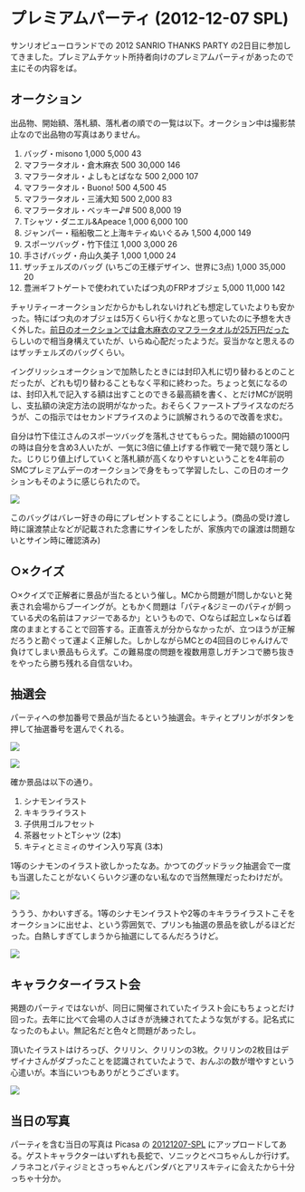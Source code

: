 ﻿プレミアムパーティ (2012-12-07 SPL)
===================================

サンリオピューロランドでの 2012 SANRIO THANKS PARTY の2日目に参加してきました。プレミアムチケット所持者向けのプレミアムパーティがあったので主にその内容をば。

オークション
------------

出品物、開始額、落札額、落札者の順での一覧は以下。オークション中は撮影禁止なので出品物の写真はありません。

1. バッグ・misono 1,000 5,000 43
2. マフラータオル・倉木麻衣 500 30,000 146
3. マフラータオル・よしもとばなな 500 2,000 107
4. マフラータオル・Buono! 500 4,500 45
5. マフラータオル・三浦大知 500 2,000 83
6. マフラータオル・ベッキー♪# 500 8,000 19
7. Tシャツ・ダニエル&Apeace 1,000 6,000 100
8. ジャンパー・稲船敬二と上海キティぬいぐるみ 1,500 4,000 149
9. スポーツバッグ・竹下佳江 1,000 3,000 26
10. 手さげバッグ・舟山久美子 1,000 1,000 24
11. ザッチェルズのバッグ (いちごの王様デザイン、世界に3点) 1,000 35,000 20
12. 豊洲ギフトゲートで使われていたばつ丸のFRPオブジェ 5,000 11,000 142

チャリティーオークションだからかもしれないけれども想定していたよりも安かった。特にばつ丸のオブジェは5万くらい行くかなと思っていたのに予想を大きく外した。[前日のオークションでは倉木麻衣のマフラータオルが25万円だった](https://twitter.com/petitcrown_P/status/276696015229313026)らしいので相当身構えていたが、いらぬ心配だったようだ。妥当かなと思えるのはザッチェルズのバッグくらい。

イングリッシュオークションで加熱したときには封印入札に切り替わるとのことだったが、どれも切り替わることもなく平和に終わった。ちょっと気になるのは、封印入札で記入する額は出すことのできる最高額を書く、とだけMCが説明し、支払額の決定方法の説明がなかった。おそらくファーストプライスなのだろうが、この指示ではセカンドプライスのように誤解されうるので改善を求む。

自分は竹下佳江さんのスポーツバッグを落札させてもらった。開始額の1000円の時は自分を含め3人いたが、一気に3倍に値上げする作戦で一発で競り落とした。じりじり値上げしていくと落札額が高くなりやすいということを4年前のSMCプレミアムデーのオークションで身をもって学習したし、この日のオークションもそのように感じられたので。

[![](https://lh3.googleusercontent.com/-SbxXVXu8eyY/UMKh1FX0vkI/AAAAAAAAF90/Qk03OKV2Vek/s480/5D3B6788%2520%25281440x960%2529.jpg)](https://picasaweb.google.com/lh/photo/CYQr_D4xJHE4RWwEBA5bbdMTjNZETYmyPJy0liipFm0?feat=embedwebsite)

このバッグはバレー好きの母にプレゼントすることにしよう。(商品の受け渡し時に譲渡禁止などが記載された念書にサインをしたが、家族内での譲渡は問題ないとサイン時に確認済み)

○×クイズ
--------

○×クイズで正解者に景品が当たるという催し。MCから問題が1問しかないと発表され会場からブーイングが。ともかく問題は「パティ&ジミーのパティが飼っている犬の名前はファジーであるか」というもので、○ならば起立し×ならば着席のままとすることで回答する。正直答えが分からなかったが、立つほうが正解だろうと勘ぐって運よく正解した。しかしながらMCとの4回目のじゃんけんで負けてしまい景品もらえず。この難易度の問題を複数用意しガチンコで勝ち抜きをやったら勝ち残れる自信ないわ。

抽選会
------

パーティへの参加番号で景品が当たるという抽選会。キティとプリンがボタンを押して抽選番号を選んでくれる。

[![](https://lh4.googleusercontent.com/-Tey4FnLn15E/UMKhvqb7R7I/AAAAAAAAF74/MI_fMCAjYdw/s480/5D3B6564%2520%2528960x1440%2529.jpg)](https://picasaweb.google.com/lh/photo/KHXuxPthIDu6emsctP97vdMTjNZETYmyPJy0liipFm0?feat=embedwebsite)

[![](https://lh4.googleusercontent.com/-l5Vss5qHH8w/UMKhwXo4l7I/AAAAAAAAF8I/ORD6aJ4TpP4/s480/5D3B6576%2520%2528960x1440%2529.jpg)](https://picasaweb.google.com/lh/photo/EMBw6m0yoQsdRckTOMHDGNMTjNZETYmyPJy0liipFm0?feat=embedwebsite)

確か景品は以下の通り。

1. シナモンイラスト
2. キキラライラスト
3. 子供用ゴルフセット
4. 茶器セットとTシャツ (2本)
5. キティとミミィのサイン入り写真 (3本)

1等のシナモンのイラスト欲しかったなあ。かつてのグッドラック抽選会で一度も当選したことがないくらいクジ運のない私なので当然無理だったわけだが。

[![](https://lh5.googleusercontent.com/-vFhamLC3ozY/UMKhv8-LkUI/AAAAAAAAF8A/04b_OeINSl8/s480/5D3B6574%2520%25281440x960%2529.jpg)](https://picasaweb.google.com/lh/photo/sCmzo0QChDpBWtWgK-am8dMTjNZETYmyPJy0liipFm0?feat=embedwebsite)

ううう、かわいすぎる。1等のシナモンイラストや2等のキキラライラストこそをオークションに出せよ、という雰囲気で、プリンも抽選の景品を欲しがるほどだった。白熱しすぎてしまうから抽選にしてるんだろうけど。

[![](https://lh5.googleusercontent.com/-_vFBK8X767M/UMKhtN9SyGI/AAAAAAAAF7I/p39YMcbT4W0/s480/5D3B6537%2520%25281440x960%2529.jpg)](https://picasaweb.google.com/lh/photo/D3Tjz0mfK4oBYVxLdCOW0tMTjNZETYmyPJy0liipFm0?feat=embedwebsite)

キャラクターイラスト会
----------------------

掲題のパーティではないが、同日に開催されていたイラスト会にもちょっとだけ回った。去年に比べて会場の人さばきが洗練されてたような気がする。記名式になったのもよい。無記名だと色々と問題があったし。

頂いたイラストはけろっぴ、クリリン、クリリンの3枚。クリリンの2枚目はデザイナさんがダブったことを認識されていたようで、おんぷの数が増やすという心遣いが。本当にいつもありがとうございます。

[![](https://lh6.googleusercontent.com/-aPPniU2Xd4M/UMKh0nchuTI/AAAAAAAAF9w/FxONVN5pMws/s480/5D3B6785%2520%25281440x960%2529.jpg)](https://picasaweb.google.com/lh/photo/7_FJOe-_jvtRN1wZaXI1KNMTjNZETYmyPJy0liipFm0?feat=embedwebsite)

当日の写真
----------

パーティを含む当日の写真は Picasa の [20121207-SPL](https://picasaweb.google.com/103687453618299008868/20121207SPL?authuser=0&noredirect=1) にアップロードしてある。ゲストキャラクターはいずれも長蛇で、ソニックとペコちゃんしか行けず。ノラネコとパティジミとさっちゃんとパンダバとアリスキティに会えたから十分っちゃ十分か。

